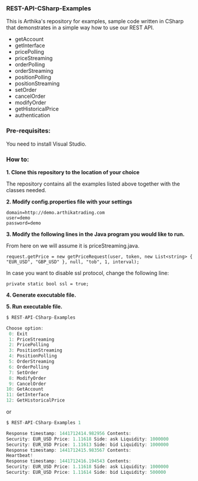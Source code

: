### REST-API-CSharp-Examples
This is Arthika's repository for examples, sample code written in CSharp that demonstrates in a simple way how to use our REST API.

* getAccount
* getInterface
* pricePolling
* priceStreaming
* orderPolling
* orderStreaming
* positionPolling
* positionStreaming
* setOrder
* cancelOrder
* modifyOrder
* getHistoricalPrice
* authentication

### Pre-requisites:
You need to install Visual Studio. 

### How to:

**1. Clone this repository to the location of your choice** 

The repository contains all the examples listed above together with the classes needed. 

**2. Modify config.properties file with your settings** 

```
domain=http://demo.arthikatrading.com
user=demo
password=demo
```

**3. Modify the following lines in the Java program you would like to run.** 

From here on we will assume it is priceStreaming.java.
```
request.getPrice = new getPriceRequest(user, token, new List<string> { "EUR_USD", "GBP_USD" }, null, "tob", 1, interval);
```

In case you want to disable ssl protocol, change the following line:
```
private static bool ssl = true;
```

**4. Generate executable file.**


**5. Run executable file.**
```javascript
$ REST-API-CSharp-Examples

Choose option: 
 0: Exit
 1: PriceStreaming
 2: PricePolling
 3: PositionStreaming
 4: PositionPolling
 5: OrderStreaming
 6: OrderPolling
 7: SetOrder
 8: ModifyOrder
 9: CancelOrder
10: GetAccount
11: GetInterface
12: GetHistoricalPrice
```

or

```javascript
$ REST-API-CSharp-Examples 1

Response timestamp: 1441712414.982956 Contents:
Security: EUR_USD Price: 1.11618 Side: ask Liquidity: 1000000
Security: EUR_USD Price: 1.11613 Side: bid Liquidity: 1000000
Response timestamp: 1441712415.983567 Contents:
Heartbeat!
Response timestamp: 1441712416.194543 Contents:
Security: EUR_USD Price: 1.11618 Side: ask Liquidity: 1000000
Security: EUR_USD Price: 1.11614 Side: bid Liquidity: 500000
```



